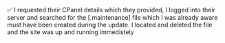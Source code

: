 ✅ I requested their CPanel details which they provided, I logged into their server and searched for the [.maintenance] file which I was already aware must have been created during the update. 
I located and deleted the file and the site was up and running immedistely